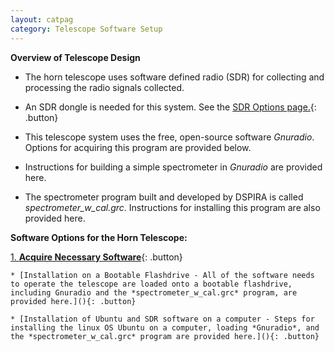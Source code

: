 ```yaml
---
layout: catpag
category: Telescope Software Setup
---
```


**Overview of Telescope Design** 

* The horn telescope uses software defined radio (SDR) for collecting and processing the radio signals collected.

* An SDR dongle is needed for this system. See the [SDR Options page.](https://wvurail.org//dspira-lessons/SDR){: .button}

* This telescope system uses the free, open-source software *Gnuradio*. Options for acquiring this program are provided below.

* Instructions for building a simple spectrometer in *Gnuradio* are provided here.

* The spectrometer program built and developed by DSPIRA is called *spectrometer_w_cal.grc*. Instructions for installing this program are also provided here. 


**Software Options for the Horn Telescope:**

[1. **Acquire Necessary Software**](https://wvurail.org//dspira-lessons/???){: .button}

    * [Installation on a Bootable Flashdrive - All of the software needs to operate the telescope are loaded onto a bootable flashdrive, including Gnuradio and the *spectrometer_w_cal.grc* program, are provided here.](){: .button}

    * [Installation of Ubuntu and SDR software on a computer - Steps for installing the linux OS Ubuntu on a computer, loading *Gnuradio*, and the *spectrometer_w_cal.grc* program are provided here.](){: .button}
